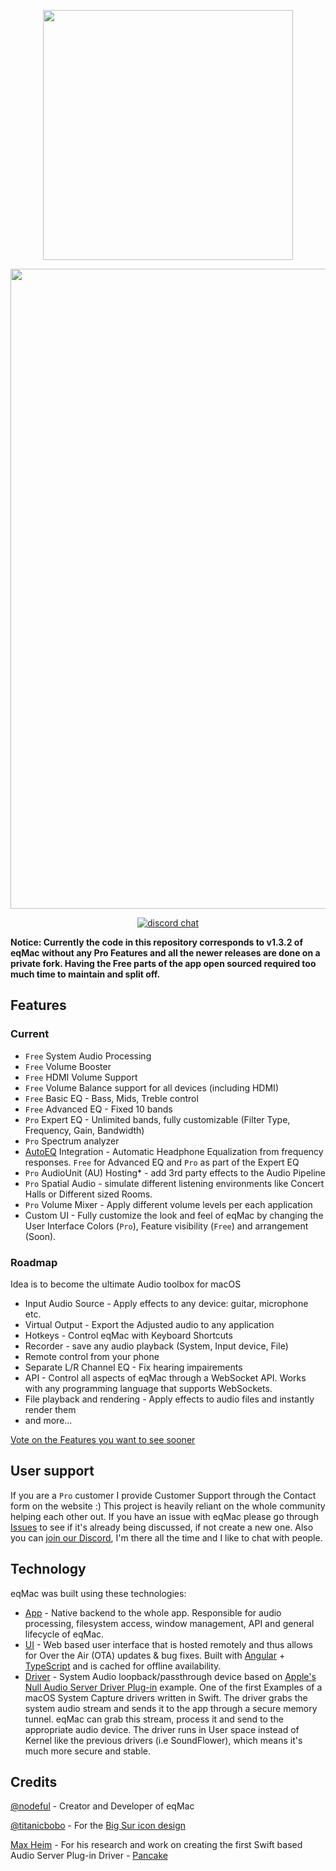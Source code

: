 <p align="center">
  <img width="400" src="https://github.com/bitgapp/eqMac/raw/master/assets/logos/promo-dark.png"/>
</p>

<p align="center">
  <img width="1024" src="https://github.com/bitgapp/eqMac/raw/master/assets/screenshots/autoeq-promo.png"/>
</p>

<p align="center">
  <a href="https://discord.eqmac.app"><img src="https://img.shields.io/badge/chat-discord-black?style=flat&logo=discord" alt="discord chat"></a>
</p>

**Notice: Currently the code in this repository corresponds to v1.3.2 of eqMac without any Pro Features and all the newer releases are done on a private fork. Having the Free parts of the app open sourced required too much time to maintain and split off.**

## Features
### Current
* `Free` System Audio Processing
* `Free` Volume Booster
* `Free` HDMI Volume Support
* `Free` Volume Balance support for all devices (including HDMI)
* `Free` Basic EQ - Bass, Mids, Treble control
* `Free` Advanced EQ - Fixed 10 bands
* `Pro` Expert EQ - Unlimited bands, fully customizable (Filter Type, Frequency, Gain, Bandwidth)
* `Pro` Spectrum analyzer
* [AutoEQ](https://github.com/jaakkopasanen/AutoEq?referrer=eqMac&referer=eqMac&utm_source=eqMac) Integration - Automatic Headphone Equalization from frequency responses. `Free` for Advanced EQ and `Pro` as part of the Expert EQ
* `Pro` AudioUnit (AU) Hosting* - add 3rd party effects to the Audio Pipeline
* `Pro` Spatial Audio - simulate different listening environments like Concert Halls or Different sized Rooms.
* `Pro` Volume Mixer - Apply different volume levels per each application
* Custom UI - Fully customize the look and feel of eqMac by changing the User Interface Colors (`Pro`), Feature visibility (`Free`) and arrangement (Soon).

### Roadmap
Idea is to become the ultimate Audio toolbox for macOS
* Input Audio Source - Apply effects to any device: guitar, microphone etc.
* Virtual Output - Export the Adjusted audio to any application
* Hotkeys - Control eqMac with Keyboard Shortcuts
* Recorder - save any audio playback (System, Input device, File)
* Remote control from your phone
* Separate L/R Channel EQ - Fix hearing impairements 
* API - Control all aspects of eqMac through a WebSocket API. Works with any programming language that supports WebSockets.
* File playback and rendering - Apply effects to audio files and instantly render them
* and more...

[Vote on the Features you want to see sooner](https://eqmac.app/#coming-soon)

## User support
If you are a `Pro` customer I provide Customer Support through the Contact form on the website :)
This project is heavily reliant on the whole community helping each other out. If you have an issue with eqMac please go through [Issues](https://github.com/bitgapp/eqMac/issues) to see if it's already being discussed, if not create a new one. Also you can [join our Discord](https://discord.eqmac.app), I'm there all the time and I like to chat with people. 

## Technology
eqMac was built using these technologies:
* [App](https://github.com/bitgapp/eqMac/tree/master/native/app) - Native backend to the whole app. Responsible for audio processing, filesystem access, window management, API and general lifecycle of eqMac.
* [UI](https://github.com/bitgapp/eqMac/tree/master/ui) - Web based user interface that is hosted remotely and thus allows for Over the Air (OTA) updates & bug fixes. Built with [Angular](https://angular.io/) + [TypeScript](https://www.typescriptlang.org/) and is cached for offline availability.
* [Driver](https://github.com/bitgapp/eqMac/tree/master/native/driver) - System Audio loopback/passthrough device based on [Apple's Null Audio Server Driver Plug-in](https://developer.apple.com/documentation/coreaudio/creating_an_audio_server_driver_plug-in) example. One of the first Examples of a macOS System Capture drivers written in Swift. The driver grabs the system audio stream and sends it to the app through a secure memory tunnel. eqMac can grab this stream, process it and send to the appropriate audio device. The driver runs in User space instead of Kernel like the previous drivers (i.e SoundFlower), which means it's much more secure and stable.

## Credits

[@nodeful](https://github.com/nodeful) - Creator and Developer of eqMac

[@titanicbobo](https://github.com/titanicbobo) - For the [Big Sur icon design](https://github.com/bitgapp/eqMac/blob/master/assets/icon/icon.svg)

[Max Heim](https://github.com/0bmxa) - For his research and work on creating the first Swift based Audio Server Plug-in Driver - [Pancake](https://github.com/0bmxa/Pancake)
